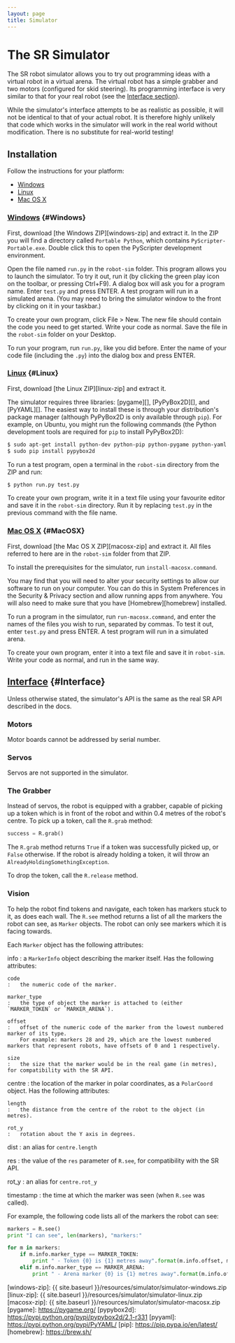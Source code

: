 ```yaml
---
layout: page
title: Simulator
---
```


The SR Simulator
================

The SR robot simulator allows you to try out programming ideas with a virtual robot in a virtual arena.
The virtual robot has a simple grabber and two motors (configured for skid steering).
Its programming interface is very similar to that for your real robot (see the [Interface section](#Interface)).

<div class="warning">
	While the simulator's interface attempts to be as realistic as possible, it will not be identical to that of your actual robot.
	It is therefore highly unlikely that code which works in the simulator will work in the real world without modification.
	There is no substitute for real-world testing!
</div>

Installation
------------

Follow the instructions for your platform:

* [Windows](#Windows)
* [Linux](#Linux)
* [Mac OS X](#MacOSX)

### [Windows](#Windows) {#Windows}

First, download [the Windows ZIP][windows-zip] and extract it.
In the ZIP you will find a directory called `Portable Python`, which contains `PyScripter-Portable.exe`. Double click this to open the PyScripter development environment.

Open the file named `run.py` in the `robot-sim` folder. This program allows you to launch the simulator.
To try it out, run it (by clicking the green play icon on the toolbar, or pressing Ctrl+F9).
A dialog box will ask you for a program name. Enter `test.py` and press ENTER.
A test program will run in a simulated arena.
(You may need to bring the simulator window to the front by clicking on it in your taskbar.)

To create your own program, click File > New. The new file should contain the
code you need to get started. Write your code as normal. Save the file in the
`robot-sim` folder on your Desktop.

To run your program, run `run.py`, like you did before. Enter the name of your
code file (including the `.py`) into the dialog box and press ENTER.

### [Linux](#Linux) {#Linux}

First, download [the Linux ZIP][linux-zip] and extract it.

The simulator requires three libraries: [pygame][], [PyPyBox2D][], and [PyYAML][].
The easiest way to install these is through your distribution's package manager (although PyPyBox2D is only available through `pip`).
For example, on Ubuntu, you might run the following commands (the Python development tools are required for `pip` to install PyPyBox2D):

~~~~~ bash
$ sudo apt-get install python-dev python-pip python-pygame python-yaml
$ sudo pip install pypybox2d
~~~~~

To run a test program, open a terminal in the `robot-sim` directory from the ZIP and run:

~~~~~ bash
$ python run.py test.py
~~~~~

To create your own program, write it in a text file using your favourite editor and save it in the `robot-sim` directory. Run it by replacing `test.py` in the previous command with the file name.

### [Mac OS X](#MacOSX) {#MacOSX}

First, download [the Mac OS X ZIP][macosx-zip] and extract it. All files referred to here are in the `robot-sim` folder from that ZIP.

To install the prerequisites for the simulator, run `install-macosx.command`.

You may find that you will need to alter your security settings to allow our software to run on your computer. You can do this in System Preferences in the Security & Privacy section and allow running apps from anywhere. You will also need to make sure that you have [Homebrew][homebrew] installed.

To run a program in the simulator, run `run-macosx.command`, and enter the names of the files you wish to run, separated by commas.
To test it out, enter `test.py` and press ENTER. A test program will run in a simulated arena.

To create your own program, enter it into a text file and save it in
`robot-sim`. Write your code as normal, and run in the same way.

[Interface](#Interface) {#Interface}
-----------

Unless otherwise stated, the simulator's API is the same as the real SR API described in the docs.

### Motors

Motor boards cannot be addressed by serial number.

### Servos

Servos are not supported in the simulator.

### The Grabber

Instead of servos, the robot is equipped with a grabber, capable of picking up a token which is in front of the robot and within 0.4 metres of the robot's centre. To pick up a token, call the `R.grab` method:

~~~~~ python
success = R.grab()
~~~~~

The `R.grab` method returns `True` if a token was successfully picked up, or `False` otherwise. If the robot is already holding a token, it will throw an `AlreadyHoldingSomethingException`.

To drop the token, call the `R.release` method.

### Vision

To help the robot find tokens and navigate, each token has markers stuck to it, as does each wall. The `R.see` method returns a list of all the markers the robot can see, as `Marker` objects. The robot can only see markers which it is facing towards.

Each `Marker` object has the following attributes:

info
:   a `MarkerInfo` object describing the marker itself. Has the following attributes:

    code
    :   the numeric code of the marker.

    marker_type
    :   the type of object the marker is attached to (either `MARKER_TOKEN` or `MARKER_ARENA`).

    offset
    :   offset of the numeric code of the marker from the lowest numbered marker of its type.
        For example: markers 28 and 29, which are the lowest numbered markers that represent robots, have offsets of 0 and 1 respectively.

    size
    :   the size that the marker would be in the real game (in metres), for compatibility with the SR API.

centre
:   the location of the marker in polar coordinates, as a `PolarCoord` object. Has the following attributes:

    length
    :   the distance from the centre of the robot to the object (in metres).

    rot_y
    :   rotation about the Y axis in degrees.

dist
:   an alias for `centre.length`

res
:   the value of the `res` parameter of `R.see`, for compatibility with the SR API.

rot_y
:   an alias for `centre.rot_y`

timestamp
:   the time at which the marker was seen (when `R.see` was called).

For example, the following code lists all of the markers the robot can see:

~~~~~ python
markers = R.see()
print "I can see", len(markers), "markers:"

for m in markers:
    if m.info.marker_type == MARKER_TOKEN:
        print " - Token {0} is {1} metres away".format(m.info.offset, m.dist)
    elif m.info.marker_type == MARKER_ARENA:
        print " - Arena marker {0} is {1} metres away".format(m.info.offset, m.dist)
~~~~~

[windows-zip]: {{ site.baseurl }}/resources/simulator/simulator-windows.zip
[linux-zip]: {{ site.baseurl }}/resources/simulator/simulator-linux.zip
[macosx-zip]: {{ site.baseurl }}/resources/simulator/simulator-macosx.zip
[pygame]: https://pygame.org/
[pypybox2d]: https://pypi.python.org/pypi/pypybox2d/2.1-r331
[pyyaml]: https://pypi.python.org/pypi/PyYAML/
[pip]: https://pip.pypa.io/en/latest/
[homebrew]: https://brew.sh/
